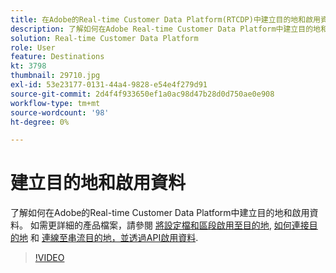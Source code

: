 ```yaml
---
title: 在Adobe的Real-time Customer Data Platform(RTCDP)中建立目的地和啟用資料
description: 了解如何在Adobe Real-time Customer Data Platform中建立目的地和啟用資料
solution: Real-time Customer Data Platform
role: User
feature: Destinations
kt: 3798
thumbnail: 29710.jpg
exl-id: 53e23177-0131-44a4-9828-e54e4f279d91
source-git-commit: 2d4f4f933650ef1a0ac98d47b28d0d750ae0e908
workflow-type: tm+mt
source-wordcount: '98'
ht-degree: 0%

---
```


# 建立目的地和啟用資料

了解如何在Adobe的Real-time Customer Data Platform中建立目的地和啟用資料。 如需更詳細的產品檔案，請參閱 [將設定檔和區段啟用至目的地](https://experienceleague.adobe.com/docs/experience-platform/rtcdp/destinations/dest-tutorials/activate-destinations.html), [如何連接目的地](https://experienceleague.adobe.com/docs/experience-platform/rtcdp/destinations/dest-tutorials/connect-destination.html) 和 [連線至串流目的地，並透過API啟用資料](https://experienceleague.adobe.com/docs/experience-platform/rtcdp/destinations/api-tutorials/streaming-destinations-api-tutorial.html).

>[!VIDEO](https://video.tv.adobe.com/v/29710?quality=12&learn=on)

